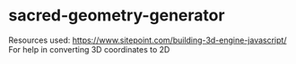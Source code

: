 # sacred-geometry-generator

Resources used:
https://www.sitepoint.com/building-3d-engine-javascript/ 
For help in converting 3D coordinates to 2D